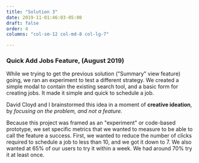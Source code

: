 ```yaml
---
title: "Solution 3"
date: 2019-11-01:46:03-05:00
draft: false
order: 4
columns: "col-sm-12 col-md-8 col-lg-7"

---
```

### Quick Add Jobs Feature,  (August 2019)

While we trying to get the previous solution ("Summary" view feature) going, we ran an experiment to test a different strategy. We created a simple modal to contain the existing search tool, and a basic form for creating jobs. It made it simple and quick to schedule a job.

David Cloyd and I brainstormed this idea in a moment of **creative ideation**, by *focusing on the problem, and not a feature.* 

Because this project was framed as an "experiment" or code-based prototype, we set specific metrics that we wanted to measure to be able to call the feature a success. First, we wanted to reduce the number of clicks required to schedule a job to less than 10, and we got it down to 7. We also wanted at 65% of our users to try it within a week. We had around 70% try it at least once.